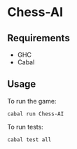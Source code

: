 # Chess-AI

## Requirements

* GHC
* Cabal


## Usage

To run the game:

```
cabal run Chess-AI
```

To run tests:

```
cabal test all
```